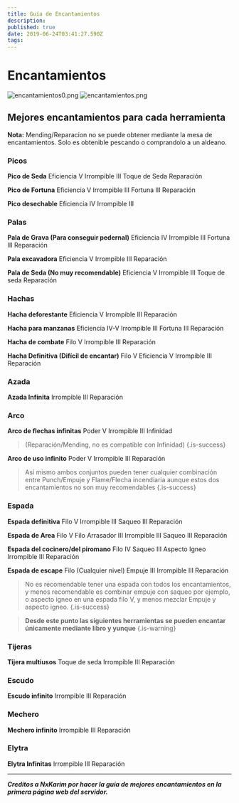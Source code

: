 ```yaml
---
title: Guía de Encantamientos
description: 
published: true
date: 2019-06-24T03:41:27.590Z
tags: 
---
```


# Encantamientos

![encantamientos0.png](/guiasimg/encantamientos0.png)
![encantamientos.png](/guiasimg/encantamientos.png)

## Mejores encantamientos para cada herramienta
**Nota:** Mending/Reparacion no se puede obtener mediante la mesa de encantamientos. Solo es obtenible pescando o comprandolo a un aldeano.

### Picos
**Pico de Seda**
Eficiencia V 
Irrompible III 
Toque de Seda 
Reparación  
 
**Pico de Fortuna**
Eficiencia V 
Irrompible III 
Fortuna III 
Reparación  
 
**Pico desechable**
Eficiencia IV 
Irrompible III 
 
### Palas
**Pala de Grava (Para conseguir pedernal)**
Eficiencia IV 
Irrompible III 
Fortuna III 
Reparación 
 
**Pala excavadora**
Eficiencia V 
Irrompible III 
Reparación 
 
**Pala de Seda (No muy recomendable)**
Eficiencia V 
Irrompible III 
Toque de seda 
Reparación 
 
### Hachas 
 
**Hacha deforestante**
Eficiencia V 
Irrompible III 
Reparación 
 
**Hacha para manzanas**
Eficiencia IV-V 
Irrompible III 
Fortuna III 
Reparación 

**Hacha de combate**
Filo V 
Irrompible III 
Reparación 
 
**Hacha Definitiva (Difícil de encantar)**
Filo V 
Eficiencia V 
Irrompible III 
Reparación 
 
### Azada
**Azada Infinita**
Irrompible III 
Reparación 
 
### Arco

**Arco de flechas infinitas**
Poder V 
Irrompible III 
Infinidad 
>(Reparación/Mending, no es compatible con Infinidad) 
{.is-success}
 
**Arco de uso infinito**
Poder V 
Irrompible III 
Reparación  
 
> Así mismo ambos conjuntos pueden tener cualquier combinación entre Punch/Empuje y Flame/Flecha incendiaria aunque estos dos encantamientos no son muy recomendables 
{.is-success}
 
### Espada
**Espada definitiva**
Filo V 
Irrompible III 
Saqueo III 
Reparación 
 
**Espada de Area**
Filo V 
Filo Arrasador III 
Irrompible III 
Saqueo III 
Reparación  
 
**Espada del cocinero/del piromano**
Filo IV 
Saqueo III 
Aspecto Igneo  
Irrompible III 
Reparación 
 
**Espada de escape**
Filo (Cualquier nivel) 
Empuje III 
Irrompible III 
Reparación 
>No es recomendable tener una espada con todos los encantamientos, y menos recomendable es combinar empuje con saqueo por ejemplo, o aspecto igneo en una espada filo V, y menos mezclar Empuje y aspecto igneo. 
{.is-success}
 
 
> **Desde este punto las siguientes herramientas se pueden encantar únicamente mediante libro y yunque**
{.is-warning}
  
### Tijeras 
 
**Tijera multiusos**
Toque de seda 
Irrompible III 
Reparación 
 
### Escudo
**Escudo infinito**
Irrompible III 
Reparación 
 
### Mechero 
 
**Mechero infinito** 
Irrompible III 
Reparación 
 
### Elytra

**Elytra Infinitas**
Irrompible III 
Reparación 

---

***Creditos a NxKarim por hacer la guía de mejores encantamientos en la primera página web del servidor.***